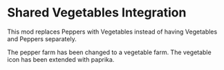 # Shared Vegetables Integration

This mod replaces Peppers with Vegetables instead of having Vegetables and Peppers separately.

The pepper farm has been changed to a vegetable farm. The vegetable icon has been extended with paprika.
